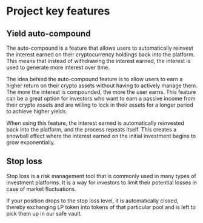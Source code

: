 # Project key features

## Yield auto-compound

The auto-compound is a feature that allows users to automatically reinvest the interest earned on their cryptocurrency holdings back into the platform. This means that instead of withdrawing the interest earned, the interest is used to generate more interest over time.

The idea behind the auto-compound feature is to allow users to earn a higher return on their crypto assets without having to actively manage them. The more the interest is compounded, the more the user earns. This feature can be a great option for investors who want to earn a passive income from their crypto assets and are willing to lock in their assets for a longer period to achieve higher yields.

When using this feature, the interest earned is automatically reinvested back into the platform, and the process repeats itself. This creates a snowball effect where the interest earned on the initial investment begins to grow exponentially.

## Stop loss

Stop loss is a risk management tool that is commonly used in many types of investment platforms. It is a way for investors to limit their potential losses in case of market fluctuations.

If your position drops to the stop loss level, it is automatically closed, thereby exchanging LP token into tokens of that particular pool and is left to pick them up in our safe vault.
